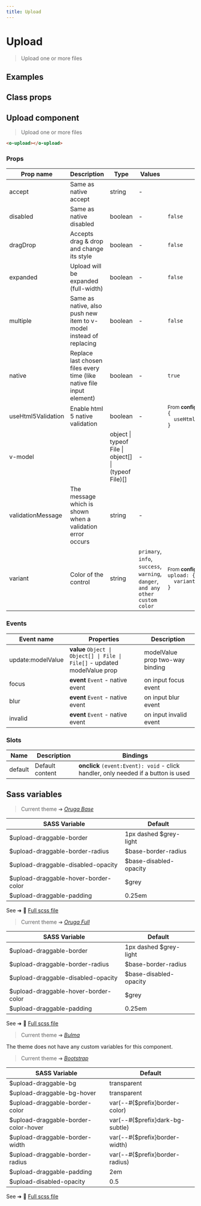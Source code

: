 ```yaml
---
title: Upload
---
```


# Upload

<div class="vp-doc">

> Upload one or more files


</div>

<div class="vp-example">

## Examples

<example-upload />

</div>
<div class="vp-example">

## Class props

<inspector-upload-viewer />

</div>

<div class="vp-doc">

## Upload component

> Upload one or more files

```html
<o-upload></o-upload>
```

### Props

| Prop name          | Description                                                           | Type                                                 | Values                                                                          | Default                                                                                                                                             |
| ------------------ | --------------------------------------------------------------------- | ---------------------------------------------------- | ------------------------------------------------------------------------------- | --------------------------------------------------------------------------------------------------------------------------------------------------- |
| accept             | Same as native accept                                                 | string                                               | -                                                                               |                                                                                                                                                     |
| disabled           | Same as native disabled                                               | boolean                                              | -                                                                               | <code style='white-space: nowrap; padding: 0;'>false</code>                                                                                         |
| dragDrop           | Accepts drag & drop and change its style                              | boolean                                              | -                                                                               | <code style='white-space: nowrap; padding: 0;'>false</code>                                                                                         |
| expanded           | Upload will be expanded (full-width)                                  | boolean                                              | -                                                                               | <code style='white-space: nowrap; padding: 0;'>false</code>                                                                                         |
| multiple           | Same as native, also push new item to v-model instead of replacing    | boolean                                              | -                                                                               | <code style='white-space: nowrap; padding: 0;'>false</code>                                                                                         |
| native             | Replace last chosen files every time (like native file input element) | boolean                                              | -                                                                               | <code style='white-space: nowrap; padding: 0;'>true</code>                                                                                          |
| useHtml5Validation | Enable html 5 native validation                                       | boolean                                              | -                                                                               | <div><small>From <b>config</b>:</small></div><code style='white-space: nowrap; padding: 0;'>{<br>&nbsp;&nbsp;useHtml5Validation: true<br>}</code>   |
| v-model            |                                                                       | object \| typeof File \| object[] \| (typeof File)[] | -                                                                               |                                                                                                                                                     |
| validationMessage  | The message which is shown when a validation error occurs             | string                                               | -                                                                               |                                                                                                                                                     |
| variant            | Color of the control                                                  | string                                               | `primary`, `info`, `success`, `warning`, `danger`, `and any other custom color` | <div><small>From <b>config</b>:</small></div><code style='white-space: nowrap; padding: 0;'>upload: {<br>&nbsp;&nbsp;variant: undefined<br>}</code> |

### Events

| Event name        | Properties                                                                 | Description                     |
| ----------------- | -------------------------------------------------------------------------- | ------------------------------- |
| update:modelValue | **value** `Object \| Object[] \| File \| File[]` - updated modelValue prop | modelValue prop two-way binding |
| focus             | **event** `Event` - native event                                           | on input focus event            |
| blur              | **event** `Event` - native event                                           | on input blur event             |
| invalid           | **event** `Event` - native event                                           | on input invalid event          |

### Slots

| Name    | Description     | Bindings                                                                           |
| ------- | --------------- | ---------------------------------------------------------------------------------- |
| default | Default content | **onclick** `(event:Event): void` - click handler, only needed if a button is used |

</div>

<div class="vp-doc">

## Sass variables

<div class="theme-orugabase">

> Current theme ➜ _[Oruga Base](https://github.com/oruga-ui/theme-oruga)_

| SASS Variable                        | Default                |
| ------------------------------------ | ---------------------- |
| $upload-draggable-border             | 1px dashed $grey-light |
| $upload-draggable-border-radius      | $base-border-radius    |
| $upload-draggable-disabled-opacity   | $base-disabled-opacity |
| $upload-draggable-hover-border-color | $grey                  |
| $upload-draggable-padding            | 0.25em                 |

See ➜ 📄 [Full scss file](https://github.com/oruga-ui/theme-oruga/tree/main/src/assets/scss/components/_upload.scss)

</div><div class="theme-orugafull">

> Current theme ➜ _[Oruga Full](https://github.com/oruga-ui/theme-oruga)_

| SASS Variable                        | Default                |
| ------------------------------------ | ---------------------- |
| $upload-draggable-border             | 1px dashed $grey-light |
| $upload-draggable-border-radius      | $base-border-radius    |
| $upload-draggable-disabled-opacity   | $base-disabled-opacity |
| $upload-draggable-hover-border-color | $grey                  |
| $upload-draggable-padding            | 0.25em                 |

See ➜ 📄 [Full scss file](https://github.com/oruga-ui/theme-oruga/tree/main/src/assets/scss/components/_upload.scss)

</div><div class="theme-bulma">

> Current theme ➜ _[Bulma](https://github.com/oruga-ui/theme-bulma)_

<p>The theme does not have any custom variables for this component.</p>
</div><div class="theme-bootstrap">

> Current theme ➜ _[Bootstrap](https://github.com/oruga-ui/theme-bootstrap)_

| SASS Variable                        | Default                         |
| ------------------------------------ | ------------------------------- |
| $upload-draggable-bg                 | transparent                     |
| $upload-draggable-bg-hover           | transparent                     |
| $upload-draggable-border-color       | var(--#{$prefix}border-color)   |
| $upload-draggable-border-color-hover | var(--#{$prefix}dark-bg-subtle) |
| $upload-draggable-border-width       | var(--#{$prefix}border-width)   |
| $upload-draggable-border-radius      | var(--#{$prefix}border-radius)  |
| $upload-draggable-padding            | 2em                             |
| $upload-disabled-opacity             | 0.5                             |

See ➜ 📄 [Full scss file](https://github.com/oruga-ui/theme-bootstrap/tree/main/src/assets/scss/components/_upload.scss)

</div>

</div>

